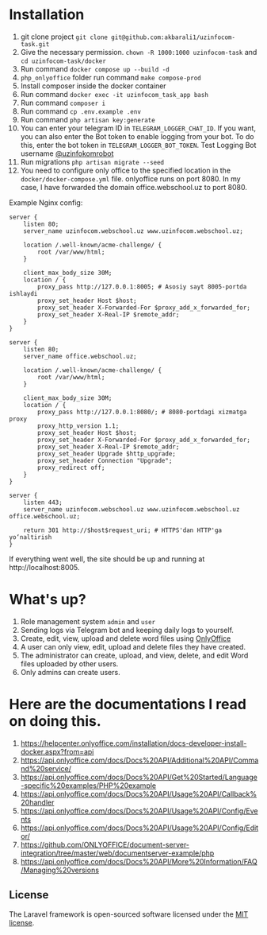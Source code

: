 # Installation

1. git clone project `git clone git@github.com:akbarali1/uzinfocom-task.git`
2. Give the necessary permission. `chown -R 1000:1000 uzinfocom-task` and `cd uzinfocom-task/docker`
3. Run command `docker compose up --build -d`
4. `php_onlyoffice` folder run command `make compose-prod`
5. Install composer inside the docker container
6. Run command `docker exec -it uzinfocom_task_app bash`
7. Run command `composer i`
8. Run command `cp .env.example .env`
9. Run command `php artisan key:generate`
10. You can enter your telegram ID in `TELEGRAM_LOGGER_CHAT_ID`. If you want, you can also enter the Bot token to enable logging from your bot. To do this, enter the bot token in `TELEGRAM_LOGGER_BOT_TOKEN`. Test Logging Bot username [@uzinfokomrobot](http://t.me/uzinfokomrobot)
11. Run migrations `php artisan migrate --seed`
12. You need to configure only office to the specified location in the `docker/docker-compose.yml` file. onlyoffice runs on port 8080. In my case, I have forwarded the domain office.webschool.uz to port 8080.

Example Nginx config:

```
server {
    listen 80;
    server_name uzinfocom.webschool.uz www.uzinfocom.webschool.uz;

    location /.well-known/acme-challenge/ {
        root /var/www/html;
    }

    client_max_body_size 30M;
    location / {
        proxy_pass http://127.0.0.1:8005; # Asosiy sayt 8005-portda ishlaydi
        proxy_set_header Host $host;
        proxy_set_header X-Forwarded-For $proxy_add_x_forwarded_for;
        proxy_set_header X-Real-IP $remote_addr;
    }
}

server {
    listen 80;
    server_name office.webschool.uz;

    location /.well-known/acme-challenge/ {
        root /var/www/html;
    }

    client_max_body_size 30M;
    location / {
        proxy_pass http://127.0.0.1:8080/; # 8080-portdagi xizmatga proxy
        proxy_http_version 1.1;
        proxy_set_header Host $host;
        proxy_set_header X-Forwarded-For $proxy_add_x_forwarded_for;
        proxy_set_header X-Real-IP $remote_addr;
        proxy_set_header Upgrade $http_upgrade;
        proxy_set_header Connection "Upgrade";
        proxy_redirect off;
    }
}

server {
    listen 443;
    server_name uzinfocom.webschool.uz www.uzinfocom.webschool.uz office.webschool.uz;

    return 301 http://$host$request_uri; # HTTPS'dan HTTP'ga yo‘naltirish
}
```

If everything went well, the site should be up and running at http://localhost:8005.

# What's up?

1. Role management system `admin` and `user`
2. Sending logs via Telegram bot and keeping daily logs to yourself.
3. Create, edit, view, upload and delete word files using [OnlyOffice](https://www.onlyoffice.com/)
4. A user can only view, edit, upload and delete files they have created.
5. The administrator can create, upload, and view, delete, and edit Word files uploaded by other users.
6. Only admins can create users.

# Here are the documentations I read on doing this.

1. https://helpcenter.onlyoffice.com/installation/docs-developer-install-docker.aspx?from=api
2. https://api.onlyoffice.com/docs/Docs%20API/Additional%20API/Command%20service/
3. https://api.onlyoffice.com/docs/Docs%20API/Get%20Started/Language-specific%20examples/PHP%20example
4. https://api.onlyoffice.com/docs/Docs%20API/Usage%20API/Callback%20handler
5. https://api.onlyoffice.com/docs/Docs%20API/Usage%20API/Config/Events
6. https://api.onlyoffice.com/docs/Docs%20API/Usage%20API/Config/Editor/
7. https://github.com/ONLYOFFICE/document-server-integration/tree/master/web/documentserver-example/php
8. https://api.onlyoffice.com/docs/Docs%20API/More%20Information/FAQ/Managing%20versions

## License

The Laravel framework is open-sourced software licensed under the [MIT license](https://opensource.org/licenses/MIT).
